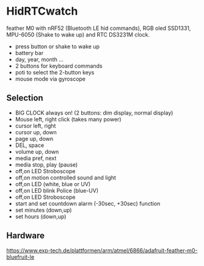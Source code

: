 # HidRTCwatch

feather M0 with nRF52 (Bluetooth LE hid commands), RGB oled SSD1331, MPU-6050 (Shake to wake up) and RTC DS3231M clock.

- press button or shake to wake up
- battery bar
- day, year, month ...
- 2 buttons for keyboard commands
- poti to select the 2-button keys
- mouse mode via gyroscope

## Selection

- BIG CLOCK always on! (2 buttons: dim display, normal display)
- Mouse left, right click (takes many power)
- cursor left, right
- cursor up, down
- page up, down
- DEL, space
- volume up, down
- media pref, next
- media stop, play (pause)
- off,on LED Stroboscope
- off,on motion controlled sound and light
- off,on LED (white, blue or UV)
- off,on LED blink Police (blue-UV)
- off,on LED Stroboscope
- start and set countdown alarm (-30sec, +30sec) function
- set minutes (down,up)
- set hours (down,up)

## Hardware

https://www.exp-tech.de/plattformen/arm/atmel/6866/adafruit-feather-m0-bluefruit-le


